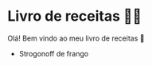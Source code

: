 # Livro de receitas :man_cook: 



Olá! Bem vindo ao meu livro de receitas :wave: 

- Strogonoff de frango
